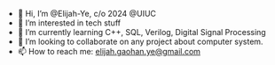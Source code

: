 - 👋 Hi, I’m @Elijah-Ye, c/o 2024 @UIUC
- 👀 I’m interested in tech stuff
- 🌱 I’m currently learning C++, SQL, Verilog, Digital Signal Processing
- 💞️ I’m looking to collaborate on any project about computer system.
- 📫 How to reach me: elijah.gaohan.ye@gmail.com

<!---
Elijah-Ye/Elijah-Ye is a ✨ special ✨ repository because its `README.md` (this file) appears on your GitHub profile.
You can click the Preview link to take a look at your changes.
--->
